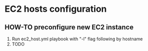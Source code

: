 # EC2 hosts configuration


## HOW-TO preconfigure new EC2 instance

1. Run ec2_host.yml playbook with "-l" flag following by hostname
2. TODO